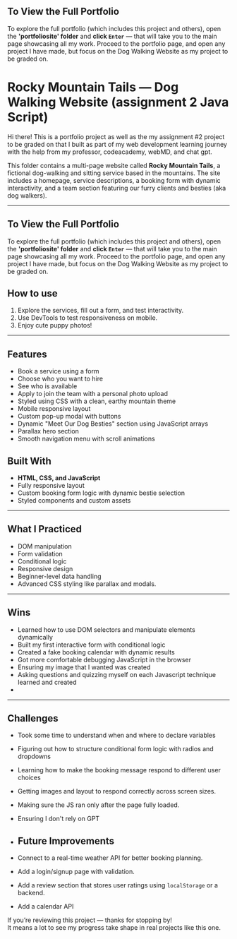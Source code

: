##  To View the Full Portfolio

To explore the full portfolio (which includes this project and others), open the **'portfoliosite' folder** and **click `Enter`** — that will take you to the main page showcasing all my work.
Proceed to the portfolio page, and open any project I have made, but focus on the Dog Walking Website as my project to be graded on.

# Rocky Mountain Tails — Dog Walking Website (assignment 2 Java Script)

Hi there! This is a portfolio project as well as the my assignment #2 project to be graded on that I built as part of my web development learning journey with the help from my professor, codeacademy, webMD, and chat gpt.

This folder contains a multi-page website called **Rocky Mountain Tails**, a fictional dog-walking and sitting service based in the mountains. The site includes a homepage, service descriptions, a booking form with dynamic interactivity, and a team section featuring our furry clients and besties (aka dog walkers).

---

##  To View the Full Portfolio

To explore the full portfolio (which includes this project and others), open the **'portfoliosite' folder** and **click `Enter`** — that will take you to the main page showcasing all my work.
Proceed to the portfolio page, and open any project I have made, but focus on the Dog Walking Website as my project to be graded on.

## How to use 

1. Explore the services, fill out a form, and test interactivity.
2. Use DevTools to test responsiveness on mobile.
3. Enjoy cute puppy photos!

---
## Features
- Book a service using a form
- Choose who you want to hire
- See who is available
- Apply to join the team with a personal photo upload
- Styled using CSS with a clean, earthy mountain theme
- Mobile responsive layout
- Custom pop-up modal with buttons
- Dynamic "Meet Our Dog Besties" section using JavaScript arrays
- Parallax hero section
- Smooth navigation menu with scroll animations

## Built With

- **HTML, CSS, and JavaScript**
- Fully responsive layout
- Custom booking form logic with dynamic bestie selection
- Styled components and custom assets

---

##  What I Practiced

- DOM manipulation
- Form validation
- Conditional logic
- Responsive design
- Beginner-level data handling
- Advanced CSS styling like parallax and modals.

---
## Wins

- Learned how to use DOM selectors and manipulate elements dynamically
- Built my first interactive form with conditional logic
- Created a fake booking calendar with dynamic results
- Got more comfortable debugging JavaScript in the browser
- Ensuring my image that I wanted was created
- Asking questions and quizzing myself on each Javascript technique learned and created
- 
---

## Challenges

- Took some time to understand when and where to declare variables
- Figuring out how to structure conditional form logic with radios and dropdowns
- Learning how to make the booking message respond to different user choices
- Getting images and layout to respond correctly across screen sizes.
- Making sure the JS ran only after the page fully loaded.
- Ensuring I don't rely on GPT

- ## Future Improvements
- Connect to a real-time weather API for better booking planning.
- Add a login/signup page with validation.
- Add a review section that stores user ratings using `localStorage` or a backend.
- Add a calendar API 
  


If you’re reviewing this project — thanks for stopping by!  
It means a lot to see my progress take shape in real projects like this one.
